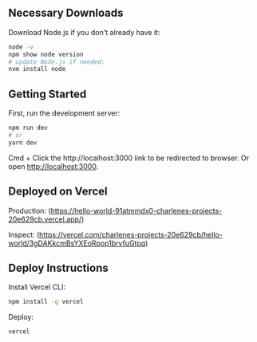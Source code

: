 ## Necessary Downloads

Download Node.js if you don't already have it:
```bash
node -v
npm show node version
# update Node.js if needed:
nvm install node
```

## Getting Started

First, run the development server:

```bash
npm run dev
# or
yarn dev
```
Cmd + Click the http://localhost:3000 link to be redirected to browser. 
Or open [http://localhost:3000](http://localhost:3000).


## Deployed on Vercel

Production: (https://hello-world-91atmmdx0-charlenes-projects-20e629cb.vercel.app/)

Inspect: (https://vercel.com/charlenes-projects-20e629cb/hello-world/3gDAKkcmBsYXEoRpop1brvfuGtpq)


## Deploy Instructions

Install Vercel CLI:
```bash
npm install -g vercel
```
 Deploy:
 ```bash
vercel
```

